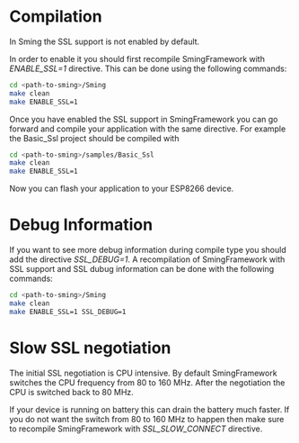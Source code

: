 # Compilation
In Sming the SSL support is not enabled by default.

In order to enable it you should first recompile SmingFramework with *ENABLE_SSL=1* directive.
This can be done using the following commands:

```bash
cd <path-to-sming>/Sming
make clean
make ENABLE_SSL=1
```

Once you have enabled the SSL support in SmingFramework you can go forward and compile
your application with the same directive. 
For example the Basic_Ssl project should be compiled with

```bash
cd <path-to-sming>/samples/Basic_Ssl
make clean
make ENABLE_SSL=1
```

Now you can flash your application to your ESP8266 device.

# Debug Information
If you want to see more debug information during compile type you should 
add the directive *SSL_DEBUG=1*. A recompilation of SmingFramework with SSL support
and SSL dubug information can be done with the following commands:


```bash
cd <path-to-sming>/Sming
make clean
make ENABLE_SSL=1 SSL_DEBUG=1
```

# Slow SSL negotiation
The initial SSL negotiation is CPU intensive. By default SmingFramework switches the CPU
frequency from 80 to 160 MHz. After the negotiation the CPU is switched back to 80 MHz.

If your device is running on battery this can drain the battery much faster. If you do not
want the switch from 80 to 160 MHz to happen then make sure to recompile SmingFramework with
*SSL_SLOW_CONNECT* directive.
